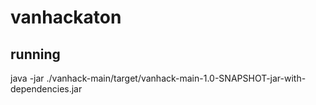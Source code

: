 # vanhackaton

## running

java -jar ./vanhack-main/target/vanhack-main-1.0-SNAPSHOT-jar-with-dependencies.jar
